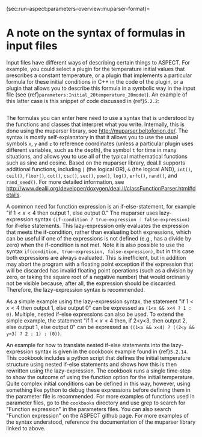 (sec:run-aspect:parameters-overview:muparser-format)=
# A note on the syntax of formulas in input files

Input files have different ways of describing certain things to
ASPECT. For example, you could select a plugin for
the temperature initial values that prescribes a constant temperature, or a
plugin that implements a particular formula for these initial conditions in
C++ in the code of the plugin, or a plugin that allows you to describe this
formula in a symbolic way in the input file (see
{ref}`parameters:Initial_20temperature_20model`). An example
of this latter case is this snippet of code discussed in
{ref}`5.2.2`:

``` prmfile
```

The formulas you can enter here need to use a syntax that is understood by the
functions and classes that interpret what you write. Internally, this is done
using the muparser library, see <http://muparser.beltoforion.de/>. The syntax
is mostly self-explanatory in that it allows you to use the usual symbols `x`, `y`
and `z` to reference coordinates (unless a particular plugin uses different
variables, such as the depth), the symbol `t` for time in many situations, and
allows you to use all of the typical mathematical functions such as sine and
cosine. Based on the muparser library, deal.II supports additional functions,
including `|` (the logical OR), `&` (the logical AND), `int()`, `ceil()`,
`floor()`, `cot()`, `csc()`, `sec()`, `pow()`, `log()`, `erfc()`, `rand()`,
and `rand_seed()`. For more detailed information, see
<http://www.dealii.org/developer/doxygen/deal.II/classFunctionParser.html#details>.

A common need for function expression is an if-else-statement, for example
"if $1<x<4$ then output 1, else output 0." The muparser uses
lazy-expression syntax `(if-condition ? true-expression : false-expression)`
for if-else statements. This lazy-expression only evaluates the expression
that meets the if-condition, rather than evaluating both expressions, which
can be useful if one of the expressions is not defined (e.g., has a divide by
zero) when the if-condition is not met. Note it is also possible to use the
syntax `if(condition, true-expression, false-expression)`, but in this case
both expressions are always evaluated. This is inefficient, but in addition
may abort the program with a floating point exception if the expression that
will be discarded has invalid floating point operations (such as a division by
zero, or taking the square root of a negative number) that would ordinarily
not be visible because, after all, the expression should be discarded.
Therefore, the lazy-expression syntax is recommended.

As a simple example using the lazy-expression syntax, the statement "if
$1<x<4$ then output 1, else output 0" can be expressed as
`(1<x && x<4 ? 1 : 0)`. Multiple, nested if-else expressions can also be used.
To extend the simple example, the statement "if $1<x<4$ then, if
2\<y\<3, then output 2, else output 1, else output 0" can be expressed
as `((1<x && x<4) ? ((2<y && y<3) ? 2 : 1) : (0))`.

An example for how to translate nested if-else statements into the
lazy-expression syntax is given in the cookbook example found in
{ref}`5.2.14`. This cookbook includes a python script that defines
the initial temperature structure using nested if-else statements and shows
how this is then rewritten using the lazy-expression. The cookbook runs a
single time-step to show the outcome of using the function option for the
initial temperature. Quite complex initial conditions can be defined in this
way, however, using something like python to debug these expressions before
defining them in the parameter file is recommended. For more examples of
functions used in parameter files, go to the `cookbooks` directory and use
grep to search for "Function expression" in the parameters files.
You can also search "Function expression" on the
ASPECT github page. For more examples of the syntax
understood, reference the documentation of the muparser library linked to
above.
